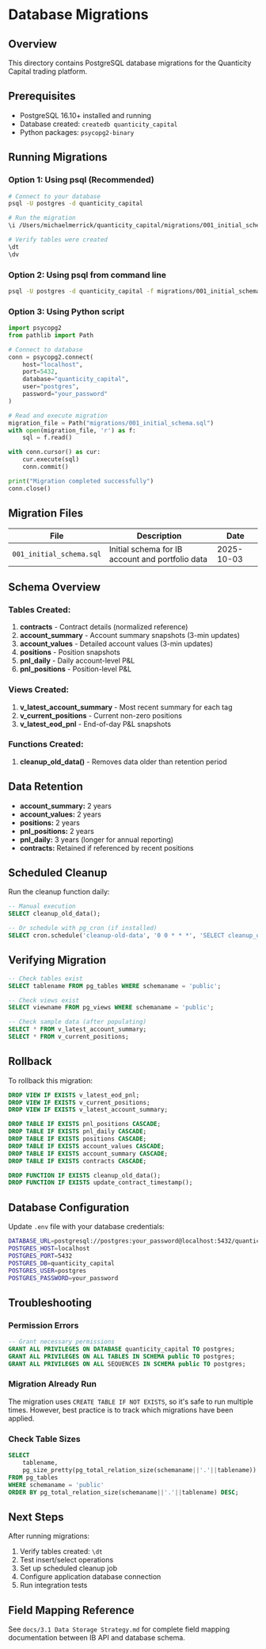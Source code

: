 # Database Migrations

## Overview

This directory contains PostgreSQL database migrations for the Quanticity Capital trading platform.

## Prerequisites

- PostgreSQL 16.10+ installed and running
- Database created: `createdb quanticity_capital`
- Python packages: `psycopg2-binary`

## Running Migrations

### Option 1: Using psql (Recommended)

```bash
# Connect to your database
psql -U postgres -d quanticity_capital

# Run the migration
\i /Users/michaelmerrick/quanticity_capital/migrations/001_initial_schema.sql

# Verify tables were created
\dt
\dv
```

### Option 2: Using psql from command line

```bash
psql -U postgres -d quanticity_capital -f migrations/001_initial_schema.sql
```

### Option 3: Using Python script

```python
import psycopg2
from pathlib import Path

# Connect to database
conn = psycopg2.connect(
    host="localhost",
    port=5432,
    database="quanticity_capital",
    user="postgres",
    password="your_password"
)

# Read and execute migration
migration_file = Path("migrations/001_initial_schema.sql")
with open(migration_file, 'r') as f:
    sql = f.read()

with conn.cursor() as cur:
    cur.execute(sql)
    conn.commit()

print("Migration completed successfully")
conn.close()
```

## Migration Files

| File | Description | Date |
|------|-------------|------|
| `001_initial_schema.sql` | Initial schema for IB account and portfolio data | 2025-10-03 |

## Schema Overview

### Tables Created:

1. **contracts** - Contract details (normalized reference)
2. **account_summary** - Account summary snapshots (3-min updates)
3. **account_values** - Detailed account values (3-min updates)
4. **positions** - Position snapshots
5. **pnl_daily** - Daily account-level P&L
6. **pnl_positions** - Position-level P&L

### Views Created:

1. **v_latest_account_summary** - Most recent summary for each tag
2. **v_current_positions** - Current non-zero positions
3. **v_latest_eod_pnl** - End-of-day P&L snapshots

### Functions Created:

1. **cleanup_old_data()** - Removes data older than retention period

## Data Retention

- **account_summary:** 2 years
- **account_values:** 2 years
- **positions:** 2 years
- **pnl_positions:** 2 years
- **pnl_daily:** 3 years (longer for annual reporting)
- **contracts:** Retained if referenced by recent positions

## Scheduled Cleanup

Run the cleanup function daily:

```sql
-- Manual execution
SELECT cleanup_old_data();

-- Or schedule with pg_cron (if installed)
SELECT cron.schedule('cleanup-old-data', '0 0 * * *', 'SELECT cleanup_old_data()');
```

## Verifying Migration

```sql
-- Check tables exist
SELECT tablename FROM pg_tables WHERE schemaname = 'public';

-- Check views exist
SELECT viewname FROM pg_views WHERE schemaname = 'public';

-- Check sample data (after populating)
SELECT * FROM v_latest_account_summary;
SELECT * FROM v_current_positions;
```

## Rollback

To rollback this migration:

```sql
DROP VIEW IF EXISTS v_latest_eod_pnl;
DROP VIEW IF EXISTS v_current_positions;
DROP VIEW IF EXISTS v_latest_account_summary;

DROP TABLE IF EXISTS pnl_positions CASCADE;
DROP TABLE IF EXISTS pnl_daily CASCADE;
DROP TABLE IF EXISTS positions CASCADE;
DROP TABLE IF EXISTS account_values CASCADE;
DROP TABLE IF EXISTS account_summary CASCADE;
DROP TABLE IF EXISTS contracts CASCADE;

DROP FUNCTION IF EXISTS cleanup_old_data();
DROP FUNCTION IF EXISTS update_contract_timestamp();
```

## Database Configuration

Update `.env` file with your database credentials:

```bash
DATABASE_URL=postgresql://postgres:your_password@localhost:5432/quanticity_capital
POSTGRES_HOST=localhost
POSTGRES_PORT=5432
POSTGRES_DB=quanticity_capital
POSTGRES_USER=postgres
POSTGRES_PASSWORD=your_password
```

## Troubleshooting

### Permission Errors

```sql
-- Grant necessary permissions
GRANT ALL PRIVILEGES ON DATABASE quanticity_capital TO postgres;
GRANT ALL PRIVILEGES ON ALL TABLES IN SCHEMA public TO postgres;
GRANT ALL PRIVILEGES ON ALL SEQUENCES IN SCHEMA public TO postgres;
```

### Migration Already Run

The migration uses `CREATE TABLE IF NOT EXISTS`, so it's safe to run multiple times. However, best practice is to track which migrations have been applied.

### Check Table Sizes

```sql
SELECT
    tablename,
    pg_size_pretty(pg_total_relation_size(schemaname||'.'||tablename)) AS size
FROM pg_tables
WHERE schemaname = 'public'
ORDER BY pg_total_relation_size(schemaname||'.'||tablename) DESC;
```

## Next Steps

After running migrations:

1. Verify tables created: `\dt`
2. Test insert/select operations
3. Set up scheduled cleanup job
4. Configure application database connection
5. Run integration tests

## Field Mapping Reference

See `docs/3.1 Data Storage Strategy.md` for complete field mapping documentation between IB API and database schema.
